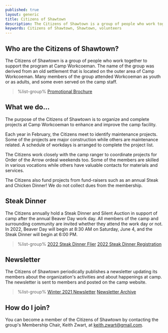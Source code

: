 ```yaml
---
published: true
layout: generic
title: Citizens of Shawtown
description: The Citizens of Shawtown is a group of people who work together to support the program at Camp Workcoeman. Many members of the group attended Workcoeman as youth or as adults, and some even served on the camp staff.
keywords: Citizens of Shawtown, Shawtown, volunteers
---
```


## Who are the Citizens of Shawtown?

The Citizens of Shawtown is a group of people who work together to support the
program at Camp Workcoeman. The name of the group was derived from an old
settlement that is located on the outer area of Camp Workcoeman. Many members
of the group attended Workcoeman as youth or as adults, and some even served on
the camp staff.

> %list-group%
> <a href="{{ site.url }}/pdf/2020/2020-shawtown-brochure.pdf" class="list-group-item">Promotional Brochure</a>

## What we do...

The purpose of the Citizens of Shawtown is to organize and complete projects at
Camp Workcoeman to enhance and improve the camp facility.

Each year in February, the Citizens meet to identify maintenance projects. Some
of the projects are major construction while others are maintenance related. A
schedule of workdays is arranged to complete the project list.

The Citizens work closely with the camp ranger to coordinate projects for Order
of the Arrow ordeal weekends too. Some of the members are skilled in various
vocations while others have valuable contacts for materials and services.

The Citizens also fund projects from fund-raisers such as an annual Steak and
Chicken Dinner! We do not collect dues from the membership.

## Steak Dinner

The Citizens annually hold a Steak Dinner and Silent Auction in support of camp after the annual Beaver Day work day. All members of the camp and surrounding community are invited whether they attend the work day or not. In 2022, Beaver Day will begin at 8:30 AM on Saturday, June 4, and the Steak Dinner will begin at 6:00 PM.

> %list-group%
> <a href="{{ site.url }}/pdf/2022/2022-steak-dinner.pdf" class="list-group-item">2022 Steak Dinner Flier</a>
> <a href="https://scoutingevent.com/066-56180" class="list-group-item">2022 Steak Dinner Registration</a>

## Newsletter

The Citizens of Shawtown periodically publishes a newsletter updating its members about the organization's activities and about happenings at camp. The newsletter is sent to members and posted on the camp website.

> %list-group%
> <a href="{{ site.url }}/pdf/2021/shawtown-winter-2021.pdf" class="list-group-item">Winter 2021 Newsletter</a>
> <a href="{{ site.url }}/get-involved/citizens-of-shawtown/archive/" class="list-group-item">Newsletter Archive</a>

## How do I join?

You can become a member of the Citizens of Shawtown by contacting the group's
Membership Chair, Keith Zwart, at [keith.zwart@gmail.com](mailto:keith.zwart@gmail.com).
